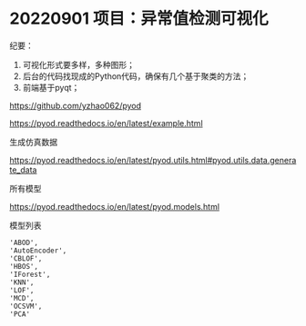 # 20220901 项目：异常值检测可视化

纪要：
1. 可视化形式要多样，多种图形；
2. 后台的代码找现成的Python代码，确保有几个基于聚类的方法；
3. 前端基于pyqt；

https://github.com/yzhao062/pyod

https://pyod.readthedocs.io/en/latest/example.html

生成仿真数据

https://pyod.readthedocs.io/en/latest/pyod.utils.html#pyod.utils.data.generate_data

所有模型

https://pyod.readthedocs.io/en/latest/pyod.models.html


模型列表
```
'ABOD',
'AutoEncoder',
'CBLOF',
'HBOS',
'IForest',
'KNN',
'LOF',
'MCD',
'OCSVM',
'PCA'
```
